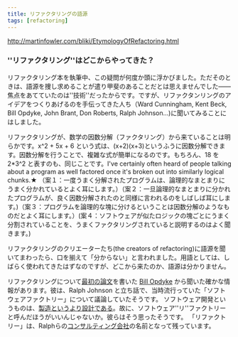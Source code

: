 ```yaml
---
title: リファクタリングの語源
tags: [refactoring]
---
```


http://martinfowler.com/bliki/EtymologyOfRefactoring.html

### ''リファクタリング''はどこからやってきた？

リファクタリング本を執筆中、この疑問が何度か頭に浮かびました。ただそのときは、語源を捜し求めることが遣り甲斐のあることだとは思えませんでした——焦点をあてていたのは''技術''だったからです。ですが、リファクタンリングのアイデアをつくりあげるのを手伝ってきた人ち（Ward Cunningham, Kent Beck, Bill Opdyke, John Brant, Don Roberts, Ralph Johnson...)に聞いてみることにはしました。

リファクタリングが、数学の因数分解（ファクタリング）から来ていることは明らかです。x^2 + 5x + 6 という式は、(x+2)(x+3)というふうに因数分解できます。因数分解を行うことで、複雑な式が簡単になるのです。もちろん、18 を 2*3^2 と表すのも、同じことです。I've certainly often heard of people talking about a program as well factored once it's broken out into similarly logical chunks.★
（案１：一度うまく分解されたプログラムは、論理的なまとまりにうまく分かれているとよく耳にします。）（案２：一旦論理的なまとまりに分かれたプログラムが、良く因数分解されたのと同様に言われるのをしばしば耳にします。)（案３：プログラムを論理的な塊に分けるということは因数分解のようなものだとよく耳にします。）(案４：ソフトウェアが似たロジックの塊ごとにうまく分割されていることを、うまくファクタリングされていると説明するのはよく聞きます。)

リファクタリングのクリエーターたち(the creators of refactoring)に語源を聞いてまわったら、口を揃えて「分からない」と言われました。用語としては、しばらく使われてきたはずなのですが、どこから来たのか、語源は分かりません。

リファクタリングについて[最初の論文](ftp://st.cs.uiuc.edu/pub/papers/refactoring/opdyke-thesis.ps.Z)を書いた [Bill Opdyke](http://csc.noctrl.edu/f/opdyke/) から聞いた確かな情報があります。彼は、Ralph Johnson と立ち話で、当時流行っていた「ソフトウェアファクトリー」について議論していたそうです。
ソフトウェア開発というものは、[製造というより設計である](http://patricklogan.blogspot.com/2003_08_31_patricklogan_archive.html)。故に、ソフトウェア''リ''ファクトリーと呼んだほうがいいんじゃないか。彼らはそう思ったそうです。
「リファクトリー」は、Ralphらの[コンサルティング会社](http://www.refactory.com/)の名前となって残っています。
